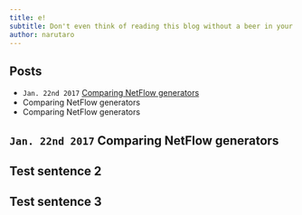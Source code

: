 ```yaml
---
title: e!
subtitle: Don't even think of reading this blog without a beer in your hand	
author: narutaro
---
```

## Posts
- `Jan. 22nd 2017` [Comparing NetFlow generators](1c96b189f6c2b171ed62.html)
- Comparing NetFlow generators
- Comparing NetFlow generators

## `Jan. 22nd 2017` Comparing NetFlow generators
## Test sentence 2
## Test sentence 3

